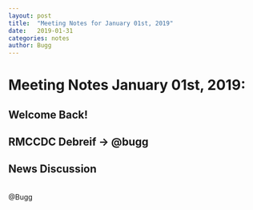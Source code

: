 ```yaml
---
layout: post
title:  "Meeting Notes for January 01st, 2019"
date:   2019-01-31
categories: notes
author: Bugg
---
```

# Meeting Notes January 01st, 2019:

## Welcome Back!

## RMCCDC Debreif -> @bugg

## News Discussion

<br>
@Bugg
